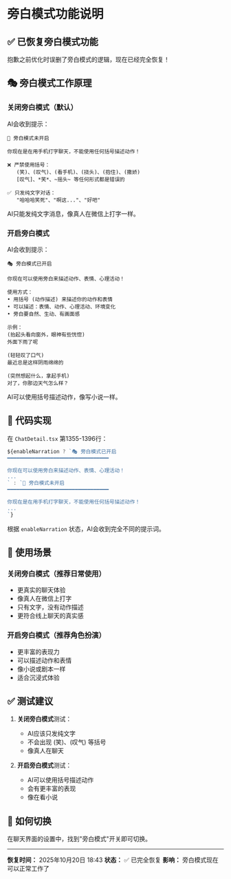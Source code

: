 # 旁白模式功能说明

## ✅ 已恢复旁白模式功能

抱歉之前优化时误删了旁白模式的逻辑，现在已经完全恢复！

## 🎭 旁白模式工作原理

### 关闭旁白模式（默认）
AI会收到提示：
```
🚨 旁白模式未开启

你现在是在用手机打字聊天，不能使用任何括号描述动作！

❌ 严禁使用括号：
   (笑)、(叹气)、(看手机)、(挠头)、(抱住)、(撒娇)
   [叹气]、*笑*、~摇头~ 等任何形式都是错误的

✅ 只发纯文字对话：
   "哈哈哈笑死"、"啊这..."、"好吧"
```

AI只能发纯文字消息，像真人在微信上打字一样。

### 开启旁白模式
AI会收到提示：
```
🎭 旁白模式已开启

你现在可以使用旁白来描述动作、表情、心理活动！

使用方式：
• 用括号 (动作描述) 来描述你的动作和表情
• 可以描述：表情、动作、心理活动、环境变化
• 旁白要自然、生动、有画面感

示例：
(抬起头看向窗外，眼神有些恍惚)
外面下雨了呢

(轻轻叹了口气)
最近总是这样阴雨绵绵的

(突然想起什么，拿起手机)
对了，你那边天气怎么样？
```

AI可以使用括号描述动作，像写小说一样。

## 📝 代码实现

在 `ChatDetail.tsx` 第1355-1396行：

```typescript
${enableNarration ? `🎭 旁白模式已开启
━━━━━━━━━━━━━━━━━━━━━━━━━━━━━━━━━

你现在可以使用旁白来描述动作、表情、心理活动！
...
` : `🚨 旁白模式未开启
━━━━━━━━━━━━━━━━━━━━━━━━━━━━━━━━━

你现在是在用手机打字聊天，不能使用任何括号描述动作！
...
`}
```

根据 `enableNarration` 状态，AI会收到完全不同的提示词。

## 🎯 使用场景

### 关闭旁白模式（推荐日常使用）
- 更真实的聊天体验
- 像真人在微信上打字
- 只有文字，没有动作描述
- 更符合线上聊天的真实感

### 开启旁白模式（推荐角色扮演）
- 更丰富的表现力
- 可以描述动作和表情
- 像小说或剧本一样
- 适合沉浸式体验

## ✅ 测试建议

1. **关闭旁白模式**测试：
   - AI应该只发纯文字
   - 不会出现 (笑)、(叹气) 等括号
   - 像真人在聊天

2. **开启旁白模式**测试：
   - AI可以使用括号描述动作
   - 会有更丰富的表现
   - 像在看小说

## 🔧 如何切换

在聊天界面的设置中，找到"旁白模式"开关即可切换。

---

**恢复时间：** 2025年10月20日 18:43
**状态：** ✅ 已完全恢复
**影响：** 旁白模式现在可以正常工作了
